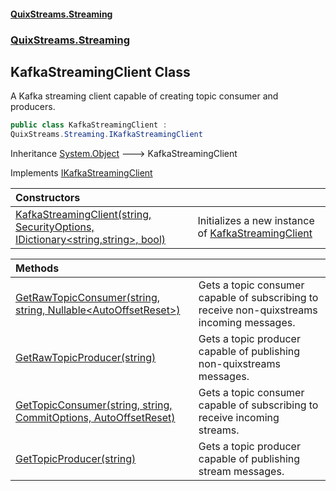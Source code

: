 #### [QuixStreams.Streaming](index.md 'index')
### [QuixStreams.Streaming](QuixStreams.Streaming.md 'QuixStreams.Streaming')

## KafkaStreamingClient Class

A Kafka streaming client capable of creating topic consumer and producers.

```csharp
public class KafkaStreamingClient :
QuixStreams.Streaming.IKafkaStreamingClient
```

Inheritance [System.Object](https://docs.microsoft.com/en-us/dotnet/api/System.Object 'System.Object') &#129106; KafkaStreamingClient

Implements [IKafkaStreamingClient](IKafkaStreamingClient.md 'QuixStreams.Streaming.IKafkaStreamingClient')

| Constructors | |
| :--- | :--- |
| [KafkaStreamingClient(string, SecurityOptions, IDictionary&lt;string,string&gt;, bool)](KafkaStreamingClient.KafkaStreamingClient(string,SecurityOptions,IDictionary_string,string_,bool).md 'QuixStreams.Streaming.KafkaStreamingClient.KafkaStreamingClient(string, QuixStreams.Streaming.Configuration.SecurityOptions, System.Collections.Generic.IDictionary<string,string>, bool)') | Initializes a new instance of [KafkaStreamingClient](KafkaStreamingClient.md 'QuixStreams.Streaming.KafkaStreamingClient') |

| Methods | |
| :--- | :--- |
| [GetRawTopicConsumer(string, string, Nullable&lt;AutoOffsetReset&gt;)](KafkaStreamingClient.GetRawTopicConsumer(string,string,Nullable_AutoOffsetReset_).md 'QuixStreams.Streaming.KafkaStreamingClient.GetRawTopicConsumer(string, string, System.Nullable<QuixStreams.Telemetry.Kafka.AutoOffsetReset>)') | Gets a topic consumer capable of subscribing to receive non-quixstreams incoming messages. |
| [GetRawTopicProducer(string)](KafkaStreamingClient.GetRawTopicProducer(string).md 'QuixStreams.Streaming.KafkaStreamingClient.GetRawTopicProducer(string)') | Gets a topic producer capable of publishing non-quixstreams messages. |
| [GetTopicConsumer(string, string, CommitOptions, AutoOffsetReset)](KafkaStreamingClient.GetTopicConsumer(string,string,CommitOptions,AutoOffsetReset).md 'QuixStreams.Streaming.KafkaStreamingClient.GetTopicConsumer(string, string, QuixStreams.Kafka.Transport.CommitOptions, QuixStreams.Telemetry.Kafka.AutoOffsetReset)') | Gets a topic consumer capable of subscribing to receive incoming streams. |
| [GetTopicProducer(string)](KafkaStreamingClient.GetTopicProducer(string).md 'QuixStreams.Streaming.KafkaStreamingClient.GetTopicProducer(string)') | Gets a topic producer capable of publishing stream messages. |

